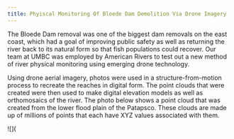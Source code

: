 ```yaml
---
title: Phyiscal Monitoring Of Bloede Dam Demolition Via Drone Imagery
---
```


The Bloede Dam removal was one of the biggest dam removals on the east coast, which had a goal of improving public safety as well as returning the river back to its natural form so that fish populations could recover. Our team at UMBC was employed by
American Rivers to test out a new method of river physical monitoring using emerging drone technology. 

Using drone aerial imagery, photos were used in a structure-from-motion process to recreate the reaches in digital form. 
The point clouds that were created were then used to make digital elevation models as well as orthomosaics of the river. The photo below shows a point cloud that was created from the lower flood plain of the Patapsco. These clouds are made up of millions of points that each have XYZ values associated with them.

![](

